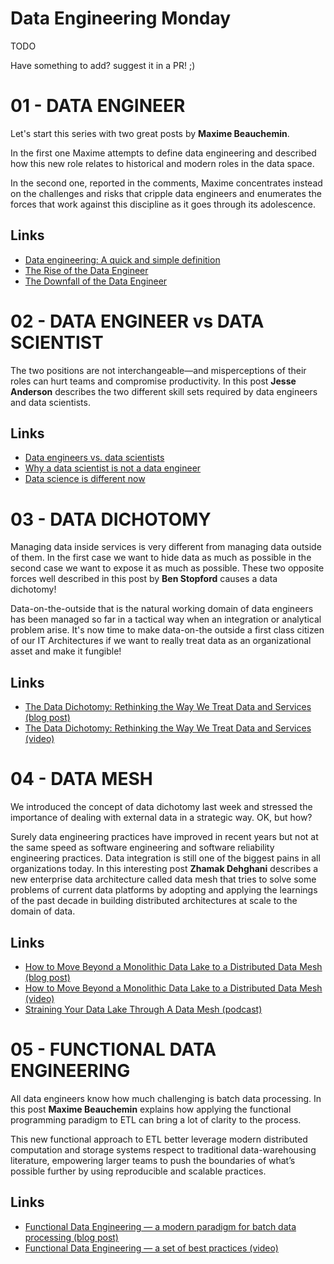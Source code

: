 # Data Engineering Monday
TODO

Have something to add? suggest it in a PR! ;)

# 01 - DATA ENGINEER
Let's start this series with two great posts by  **Maxime Beauchemin**.

In  the first one Maxime  attempts to define data engineering and described how this new role relates to historical and modern roles in the data space. 

In the second one, reported in the comments, Maxime concentrates instead on the challenges and risks that cripple data engineers and enumerates the forces that work against this discipline as it goes through its adolescence.

## Links
- [Data engineering: A quick and simple definition](https://www.oreilly.com/ideas/data-engineering-a-quick-and-simple-definition)
- [The Rise of the Data Engineer](https://www.freecodecamp.org/news/the-rise-of-the-data-engineer-91be18f1e603/)
- [The Downfall of the Data Engineer](https://medium.com/@maximebeauchemin/the-downfall-of-the-data-engineer-5bfb701e5d6b)


# 02 - DATA ENGINEER vs DATA SCIENTIST
The two positions are not interchangeable—and misperceptions of their roles can hurt teams and compromise productivity. In this post **Jesse Anderson** describes the two different skill sets required by data engineers and data scientists.

## Links
- [Data engineers vs. data scientists](https://www.oreilly.com/ideas/data-engineers-vs-data-scientists)
- [Why a data scientist is not a data engineer](https://www.oreilly.com/ideas/why-a-data-scientist-is-not-a-data-engineer)
- [Data science is different now](https://www.snowflake.com/blog/snowflake-launches-kafka-connector/)

# 03 - DATA DICHOTOMY
Managing data inside services is very different from managing data outside of them. In the first case we want to hide data as much as possible in the second case we want to expose it as much as possible. These two opposite forces well described in this post by **Ben Stopford** causes a data dichotomy! 

Data-on-the-outside that is the natural working domain of data engineers has been managed so far in a tactical way when an integration or analytical problem arise. It's now time to make data-on-the outside a first class citizen of our IT Architectures if we want to really treat  data as an organizational asset and make it fungible! 

## Links
- [The Data Dichotomy: Rethinking the Way We Treat Data and Services (blog post)](https://www.confluent.io/blog/data-dichotomy-rethinking-the-way-we-treat-data-and-services/)
- [The Data Dichotomy: Rethinking the Way We Treat Data and Services (video)](https://www.youtube.com/watch?v=2Vo-aMOyqbw)


# 04 - DATA MESH
We introduced the concept of data dichotomy last week and stressed the importance of dealing with external data in a strategic way. OK, but how?

Surely data engineering practices have improved in recent years but not at the same speed as software engineering and software reliability engineering practices. Data integration is still one of the biggest pains in all organizations today. In this interesting post **Zhamak Dehghani** describes a new enterprise data architecture called data mesh that tries to solve some problems of current data platforms by adopting and applying the learnings of the past decade in building distributed architectures at scale to the domain of data.

## Links
- [How to Move Beyond a Monolithic Data Lake to a Distributed Data Mesh (blog post)](https://martinfowler.com/articles/data-monolith-to-mesh.html)
- [How to Move Beyond a Monolithic Data Lake to a Distributed Data Mesh (video)](https://fast.wistia.net/embed/iframe/vys2juvzc3?videoFoam)
- [Straining Your Data Lake Through A Data Mesh (podcast)](https://www.dataengineeringpodcast.com/zhamak-dehghani-data-mesh-episode-90/)

# 05 - FUNCTIONAL DATA ENGINEERING
All data engineers know how much  challenging is batch data processing. In this post **Maxime Beauchemin** explains how applying the functional programming paradigm to ETL can bring a lot of clarity to the process.  

This new functional approach to ETL better leverage modern distributed computation and storage systems respect to traditional data-warehousing literature, empowering larger teams to push the boundaries of what’s possible further by using reproducible and scalable practices.

## Links
- [Functional Data Engineering — a modern paradigm for batch data processing (blog post)](https://medium.com/@maximebeauchemin/functional-data-engineering-a-modern-paradigm-for-batch-data-processing-2327ec32c42a)
- [Functional Data Engineering — a set of best practices (video)](https://www.youtube.com/watch?v=4Spo2QRTz1k)


